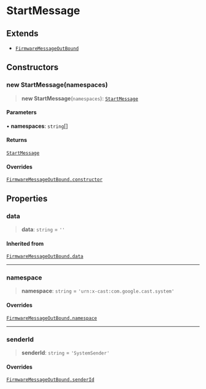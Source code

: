 # StartMessage

## Extends

- [`FirmwareMessageOutBound`](reference/classes/FirmwareMessageOutBound.md)

## Constructors

### new StartMessage(namespaces)

> **new StartMessage**(`namespaces`): [`StartMessage`](reference/classes/StartMessage.md)

#### Parameters

• **namespaces**: `string`[]

#### Returns

[`StartMessage`](reference/classes/StartMessage.md)

#### Overrides

[`FirmwareMessageOutBound.constructor`](reference/classes/FirmwareMessageOutBound.md#constructors)

## Properties

### data

> **data**: `string` = `''`

#### Inherited from

[`FirmwareMessageOutBound.data`](reference/classes/FirmwareMessageOutBound.md#data)

***

### namespace

> **namespace**: `string` = `'urn:x-cast:com.google.cast.system'`

#### Overrides

[`FirmwareMessageOutBound.namespace`](reference/classes/FirmwareMessageOutBound.md#namespace)

***

### senderId

> **senderId**: `string` = `'SystemSender'`

#### Overrides

[`FirmwareMessageOutBound.senderId`](reference/classes/FirmwareMessageOutBound.md#senderid)
